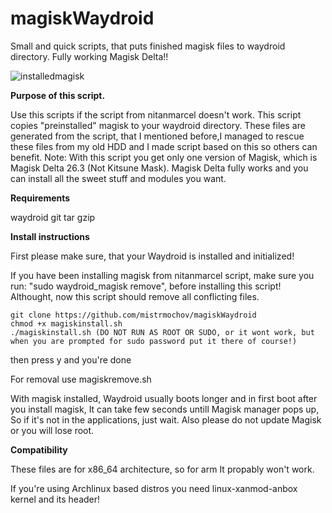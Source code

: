 # magiskWaydroid
Small and quick scripts, that puts finished magisk files to waydroid directory. Fully working Magisk Delta!!

![installedmagisk](https://magiskwaydroid.fra1.digitaloceanspaces.com/magiskimage.png)

**Purpose of this script.**

 Use this scripts if the script from nitanmarcel doesn't work. This script copies "preinstalled" magisk to your waydroid directory. These files are generated from the script, that I mentioned before,I managed to rescue these files from my old HDD
 and I made script based on this so others can benefit. 
 Note: With this script you get only one version of Magisk, which is Magisk Delta 26.3 (Not Kitsune Mask). Magisk Delta fully works and you can install all the sweet stuff and modules you want.

 **Requirements**

 waydroid
 git
 tar
 gzip

 **Install instructions**
 
 First please make sure, that your Waydroid is installed and initialized!

 If you have been installing magisk from nitanmarcel script, make sure you run: "sudo waydroid_magisk remove", before installing this script! Althought, now this script should remove all conflicting files.
 ```shell
git clone https://github.com/mistrmochov/magiskWaydroid
chmod +x magiskinstall.sh
./magiskinstall.sh (DO NOT RUN AS ROOT OR SUDO, or it wont work, but when you are prompted for sudo password put it there of course!)
```
 then press y and you're done
 
 For removal use magiskremove.sh
 
 With magisk installed, Waydroid usually boots longer and in first boot after you install magisk, It can take few seconds untill Magisk manager pops up, So if it's not in the applications, just wait.
 Also please do not update Magisk or you will lose root.
 
 **Compatibility**
 
 These files are for x86_64 architecture, so for arm It propably won't work.
 
 If you're using Archlinux based distros you need linux-xanmod-anbox kernel and its header!

